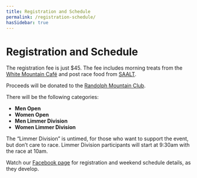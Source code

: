 ```yaml
---
title: Registration and Schedule
permalink: /registration-schedule/
hasSidebar: true
---
```


# Registration and Schedule

The registration fee is just $45. The fee includes morning treats from the [White Mountain Café](http://whitemountaincafe.com/) and post race food from [SAALT](https://www.libbysbistro.org/).

Proceeds will be donated to the [Randolph Mountain Club](http://www.randolphmountainclub.org).

There will be the following categories:

- **Men Open**
- **Women Open**
- **Men Limmer Division**
- **Women Limmer Division**

The “Limmer Division” is untimed, for those who want to support the event, but don’t care to race. Limmer Division participants will start at 9:30am with the race at 10am.

Watch our [Facebook page](https://www.facebook.com/randolphramblerace/) for registration and weekend schedule details, as they develop.
